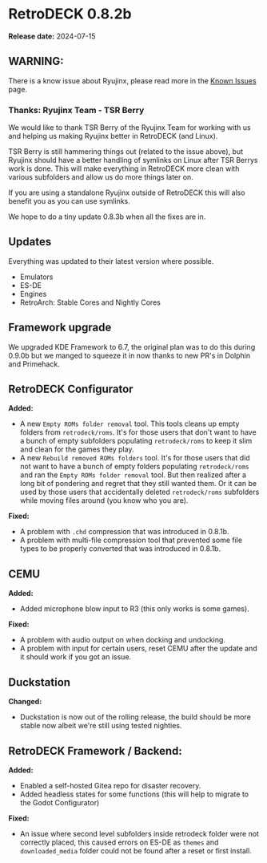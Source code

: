 # RetroDECK 0.8.2b

**Release date:** 2024-07-15

## WARNING:
There is a know issue about Ryujinx, please read more in the [Known Issues](../../wiki_bugs/known-issues.md) page.

### Thanks: Ryujinx Team - TSR Berry

We would like to thank TSR Berry of the Ryujinx Team for working with us and helping us making Ryujinx better in RetroDECK (and Linux).

TSR Berry is still hammering things out (related to the issue above), but Ryujinx should have a better handling of symlinks on Linux after TSR Berrys work is done. This will make everything in RetroDECK more clean with various subfolders and allow us do more things later on.

If you are using a standalone Ryujinx outside of RetroDECK this will also benefit you as you can use symlinks.

We hope to do a tiny update 0.8.3b when all the fixes are in.

## Updates

Everything was updated to their latest version where possible.

- Emulators
- ES-DE
- Engines
- RetroArch: Stable Cores and Nightly Cores

## Framework upgrade

We upgraded KDE Framework to 6.7, the original plan was to do this during 0.9.0b but we manged to squeeze it in now thanks to new PR's in Dolphin and Primehack.

## RetroDECK Configurator

**Added:**

- A new `Empty ROMs folder removal` tool. This tools cleans up empty folders from `retrodeck/roms`. It's for those users that don't want to have a bunch of empty subfolders populating `retrodeck/roms` to keep it slim and clean for the games they play.
- A new `Rebuild removed ROMs folders` tool. It's for those users that did not want to have a bunch of empty folders populating `retrodeck/roms` and ran the `Empty ROMs folder removal` tool. But then realized after a long bit of pondering and regret that they still wanted them. Or it can be used by those users that accidentally deleted `retrodeck/roms` subfolders while moving files around (you know who you are).

**Fixed:**

- A problem with `.chd` compression that was introduced in 0.8.1b.
- A problem with multi-file compression tool that prevented some file types to be properly converted that was introduced in 0.8.1b.

## CEMU


**Added:**

- Added microphone blow input to R3 (this only works is some games).

**Fixed:**

- A problem with audio output on when docking and undocking.
- A problem with input for certain users, reset CEMU after the update and it should work if you got an issue.

## Duckstation

**Changed:**

- Duckstation is now out of the rolling release, the build should be more stable now albeit we're still using tested nighties.

##  RetroDECK Framework / Backend:

**Added:**

- Enabled a self-hosted Gitea repo for disaster recovery.
- Added headless states for some functions (this will help to migrate to the Godot Configurator)

**Fixed:**

- An issue where second level subfolders inside retrodeck folder were not correctly placed, this caused errors on ES-DE as `themes` and `downloaded_media` folder could not be found after a reset or first install.
